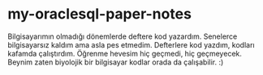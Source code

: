 # my-oraclesql-paper-notes
Bilgisayarımın olmadığı dönemlerde deftere kod yazardım. Senelerce bilgisayarsız kaldım ama asla pes etmedim. Defterlere kod yazdım, kodları kafamda çalıştırdım. Öğrenme hevesim hiç geçmedi, hiç geçmeyecek. Beynim zaten biyolojik bir bilgisayar kodlar orada da çalışabilir. :)
